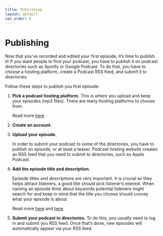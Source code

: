 ```yaml
---
title: Publishing
layout: default
nav_order: 6
---
```


# Publishing

Now that you’ve recorded and edited your first episode, it’s time to publish it! If you want people to find your podcast, you have to publish it on podcast directories such as Spotify or Google Podcast. To do that, you have to choose a hosting platform, create a Podcast RSS feed, and submit it to directories. 

Follow these steps to publish you first episode:

1. **Pick a podcast hosting platform.**
    This is where you upload and keep your episodes (mp3 files). There are many hosting platforms to choose from. 
    
    Read more [here](https://zapier.com/blog/podcast-hosting/?utm_source=google&utm_medium=cpc&utm_campaign=gaw-row-nua-evr-search_nb_desktop_blog_prospecting_developing1_developing2-ads&utm_adgroup=DSA-BestApps-Form_Builder&utm_term=&utm_content=9067413&utm_ads_campaign_id=19622168382&utm_ads_adgroup_id=157760468828&utm_ads_ad_id=659058345731&gad_source=1&gclid=CjwKCAjwo6GyBhBwEiwAzQTmc4LIfvdSGiaQnkoAvUcRvkJN9cUmU360Z4KF34RDRaGoSsBnaOtVbxoCbHQQAvD_BwE )

2. **Create an account.**

3. **Upload your episode.** 
   
   In order to submit your podcast to some of the directories, you have to publish an episode, or at least a teaser. Podcast hosting website creates an RSS feed that you need to submit to directories, such as Apple Podcast. 

4. **Add the episode title and description.**
   
   Episode titles and descriptions are very important. It is crucial as they helps attract listeners, a good title should pick listener’s interest. When naming an episode think about keywords potential listeners might search for and keep in mind that the title you choose should convey what your episode is about. 
   
   Read more [here]( https://podcasters.spotify.com/resources/learn/create/podcast-episode-descriptions) and [here]( https://www.thepodcasthost.com/planning/podcast-episode-titles/ )


5. **Submit your podcast to directories.**
   To do this, you usually need to log in and submit you RSS feed. Once that’s done, new episodes will automatically appear via your RSS feed.







